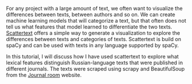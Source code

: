 For any project with a large amount of text, we often want to visualize the differences between texts, between authors and so on.  We can create machine learning models that will categorize a text, but that often does not tell us what features that model learned to differentiate the two texts.  [Scattertext](https://github.com/JasonKessler/scattertext) offers a simple way to generate a visualization to explore the differences between texts and categories of texts.  Scattertext is build on spaCy and can be used with texts in any language supported by spaCy.  

In this tutorial, I will discuss how I have used scattertext to explore what lexical features distinguish Russian-language texts that were published in different journals.  The texts were scraped using scrapy and BeautifulSoup from the [Journal room](http://magazines.russ.ru/) website. 


